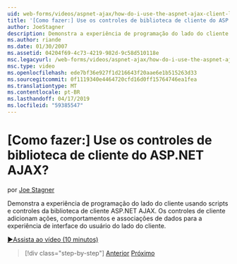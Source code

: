 ```yaml
---
uid: web-forms/videos/aspnet-ajax/how-do-i-use-the-aspnet-ajax-client-library-controls
title: '[Como fazer:] Use os controles de biblioteca de cliente do ASP.NET AJAX? | Microsoft Docs'
author: JoeStagner
description: Demonstra a experiência de programação do lado do cliente usando scripts e controles da biblioteca de cliente ASP.NET AJAX. Os controles de cliente adicionar ações, behavio...
ms.author: riande
ms.date: 01/30/2007
ms.assetid: 04204f69-4c73-4219-982d-9c58d510118e
msc.legacyurl: /web-forms/videos/aspnet-ajax/how-do-i-use-the-aspnet-ajax-client-library-controls
msc.type: video
ms.openlocfilehash: ede7bf36e927f1d216643f20aae6e1b515263d33
ms.sourcegitcommit: 0f1119340e4464720cfd16d0ff15764746ea1fea
ms.translationtype: MT
ms.contentlocale: pt-BR
ms.lasthandoff: 04/17/2019
ms.locfileid: "59385547"
---
```

# <a name="how-do-i-use-the-aspnet-ajax-client-library-controls"></a>[Como fazer:] Use os controles de biblioteca de cliente do ASP.NET AJAX?

por [Joe Stagner](https://github.com/JoeStagner)

Demonstra a experiência de programação do lado do cliente usando scripts e controles da biblioteca de cliente ASP.NET AJAX. Os controles de cliente adicionam ações, comportamentos e associações de dados para a experiência de interface do usuário do lado do cliente.

[&#9654;Assista ao vídeo (10 minutos)](https://channel9.msdn.com/Blogs/ASP-NET-Site-Videos/how-do-i-use-the-aspnet-ajax-client-library-controls)

> [!div class="step-by-step"]
> [Anterior](how-do-i-aspnet-ajax-enable-an-existing-web-service.md)
> [Próximo](how-do-i-use-an-aspnet-ajax-scriptmanagerproxy.md)
